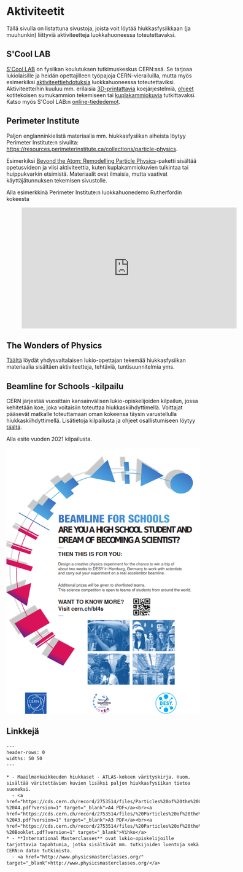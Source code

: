 # Aktiviteetit

Tällä sivulla on listattuna sivustoja, joista voit löytää hiukkasfysiikkaan (ja muuhunkin) liittyviä aktiviteetteja luokkahuoneessa toteutettavaksi.

## S'Cool LAB

<a href="https://scoollab.web.cern.ch/" target="_blank">S'Cool LAB</a> on fysiikan koulutuksen tutkimuskeskus CERN:ssä. Se tarjoaa lukiolaisille ja heidän opettajilleen työpajoja CERN-vierailuilla, mutta myös esimerkiksi <a href="https://scoollab.web.cern.ch/classroom-activities" target="_blank">aktiviteettiehdotuksia</a> luokkahuoneessa toteutettaviksi. Aktiviteetteihin kuuluu mm. erilaisia <a href="https://scoollab.web.cern.ch/laserlab3D" target="_blank">3D-printattavia</a> koejärjestelmiä, <a href="https://scoollab.web.cern.ch/cloud-chamber" target="_blank">ohjeet</a> kotitekoisen sumukammion tekemiseen tai <a href="https://scoollab.web.cern.ch/bubble-chamber-pictures-classroom" target="_blank">kuplakammiokuvia</a> tutkittavaksi.
Katso myös S'Cool LAB:n [online-tiededemot](./virtuaalivierailut.html#s-cool-lab-online-tiededemot).

## Perimeter Institute

Paljon englanninkielistä materiaalia mm. hiukkasfysiikan aiheista löytyy Perimeter Institute:n sivuilta: <a href="https://resources.perimeterinstitute.ca/collections/particle-physics" target="_blank">https://resources.perimeterinstitute.ca/collections/particle-physics</a>.

Esimerkiksi <a href="https://resources.perimeterinstitute.ca/collections/particle-physics/products/beyond-the-atom-remodelling-particle-physics" target="_blank">Beyond the Atom: Remodelling Particle Physics</a>-paketti sisältää opetusvideon ja viisi aktiviteettia, kuten kuplakammiokuvien tulkintaa tai huippukvarkin etsimistä. Materiaalit ovat ilmaisia, mutta vaativat käyttäjätunnuksen tekemisen sivustolle.

Alla esimerkkinä Perimeter Institute:n luokkahuonedemo Rutherfordin kokeesta
<figure class="video_container">
    <iframe width="560" height="315" src="https://www.youtube.com/embed/Cw6dvCwfyuU" frameborder="0" allow="accelerometer; autoplay; clipboard-write; encrypted-media; gyroscope; picture-in-picture" allowfullscreen></iframe>
</figure>

## The Wonders of Physics

<a href="https://sites.google.com/site/306physics/particlephysics" target="_blank">Täältä</a> löydät yhdysvaltalaisen lukio-opettajan tekemää hiukkasfysiikan materiaalia sisältäen aktiviteetteja, tehtäviä, tuntisuunnitelmia yms.

## Beamline for Schools -kilpailu

CERN järjestää vuosittain kansainvälisen lukio-opiskelijoiden kilpailun, jossa kehitetään koe, joka voitaisiin toteuttaa hiukkaskiihdyttimellä. Voittajat pääsevät matkalle toteuttamaan oman kokeensa täysin varustellulla hiukkaskiihdyttimellä. Lisätietoja kilpailusta ja ohjeet osallistumiseen löytyy <a href="https://beamlineforschools.cern/" target="_blank">täältä</a>.

Alla esite vuoden 2021 kilpailusta.

<a href="https://beamlineforschools.cern/" target="_blank">![](img/b4s.png)</a>

## Linkkejä

 ```{list-table}
---
header-rows: 0
widths: 50 50
---

* - Maailmankaikkeuden hiukkaset - ATLAS-kokeen värityskirja. Huom. sisältää väritettävien kuvien lisäksi paljon hiukkasfysiikan tietoa suomeksi.
   - <a href="https://cds.cern.ch/record/2753514/files/Particles%20of%20the%20Universe%20in%20Finnish%20-%20A4.pdf?version=1" target="_blank">A4 PDF</a><br><a href="https://cds.cern.ch/record/2753514/files/%20Particles%20of%20the%20Universe%20in%20Finnish%20-%20A3.pdf?version=1" target="_blank">A3 PDF</a><br><a href="https://cds.cern.ch/record/2753514/files/%20Particles%20of%20the%20Universe%20in%20Finnish%20-%20Booklet.pdf?version=1" target="_blank">Vihko</a>
* - **International Masterclasses** ovat lukio-opiskelijoille tarjottavia tapahtumia, jotka sisältävät mm. tutkijoiden luentoja sekä CERN:n datan tutkimista.
   - <a href="http://www.physicsmasterclasses.org/" target="_blank">http://www.physicsmasterclasses.org/</a>
```
